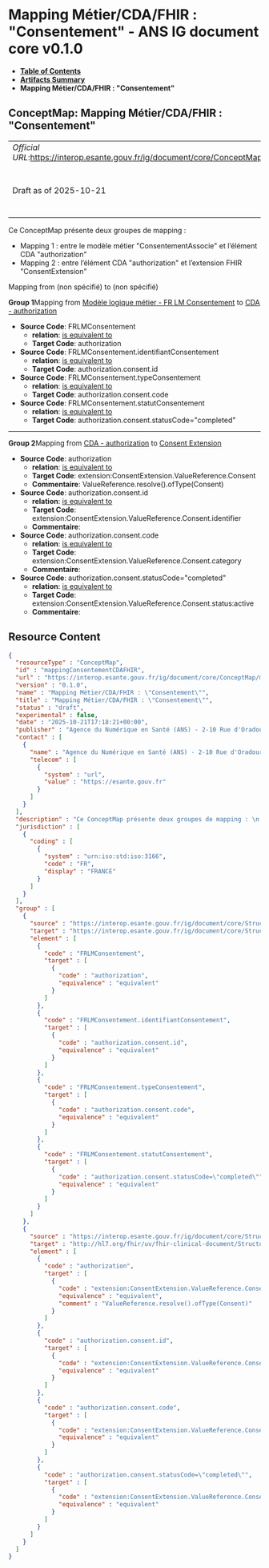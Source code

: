 # Mapping Métier/CDA/FHIR : "Consentement" - ANS IG document core v0.1.0

* [**Table of Contents**](toc.md)
* [**Artifacts Summary**](artifacts.md)
* **Mapping Métier/CDA/FHIR : "Consentement"**

## ConceptMap: Mapping Métier/CDA/FHIR : "Consentement" 

| | |
| :--- | :--- |
| *Official URL*:https://interop.esante.gouv.fr/ig/document/core/ConceptMap/mappingConsentementCDAFHIR | *Version*:0.1.0 |
| Draft as of 2025-10-21 | *Computable Name*:Mapping Métier/CDA/FHIR : "Consentement" |

 
Ce ConceptMap présente deux groupes de mapping : 
* Mapping 1 : entre le modèle métier "ConsentementAssocie" et l’élément CDA "authorization"
* Mapping 2 : entre l’élément CDA "authorization" et l’extension FHIR "ConsentExtension"
 

Mapping from (non spécifié) to (non spécifié)

**Group 1**Mapping from [Modèle logique métier - FR LM Consentement](StructureDefinition-fr-lm-consentement.md) to [CDA - authorization](StructureDefinition-fr-cda-authorization.md)

* **Source Code**: FRLMConsentement
  * **relation**: [is equivalent to](http://hl7.org/fhir/R5/codesystem-concept-map-relationship.html#equivalent)
  * **Target Code**: authorization
* **Source Code**: FRLMConsentement.identifiantConsentement
  * **relation**: [is equivalent to](http://hl7.org/fhir/R5/codesystem-concept-map-relationship.html#equivalent)
  * **Target Code**: authorization.consent.id
* **Source Code**: FRLMConsentement.typeConsentement
  * **relation**: [is equivalent to](http://hl7.org/fhir/R5/codesystem-concept-map-relationship.html#equivalent)
  * **Target Code**: authorization.consent.code
* **Source Code**: FRLMConsentement.statutConsentement
  * **relation**: [is equivalent to](http://hl7.org/fhir/R5/codesystem-concept-map-relationship.html#equivalent)
  * **Target Code**: authorization.consent.statusCode="completed"

-------

**Group 2**Mapping from [CDA - authorization](StructureDefinition-fr-cda-authorization.md) to [Consent Extension](http://hl7.org/fhir/uv/fhir-clinical-document/STU1/StructureDefinition-consent-extension.html)

* **Source Code**: authorization
  * **relation**: [is equivalent to](http://hl7.org/fhir/R5/codesystem-concept-map-relationship.html#equivalent)
  * **Target Code**: extension:ConsentExtension.ValueReference.Consent
  * **Commentaire**: ValueReference.resolve().ofType(Consent)
* **Source Code**: authorization.consent.id
  * **relation**: [is equivalent to](http://hl7.org/fhir/R5/codesystem-concept-map-relationship.html#equivalent)
  * **Target Code**: extension:ConsentExtension.ValueReference.Consent.identifier
  * **Commentaire**: 
* **Source Code**: authorization.consent.code
  * **relation**: [is equivalent to](http://hl7.org/fhir/R5/codesystem-concept-map-relationship.html#equivalent)
  * **Target Code**: extension:ConsentExtension.ValueReference.Consent.category
  * **Commentaire**: 
* **Source Code**: authorization.consent.statusCode="completed"
  * **relation**: [is equivalent to](http://hl7.org/fhir/R5/codesystem-concept-map-relationship.html#equivalent)
  * **Target Code**: extension:ConsentExtension.ValueReference.Consent.status:active
  * **Commentaire**: 



## Resource Content

```json
{
  "resourceType" : "ConceptMap",
  "id" : "mappingConsentementCDAFHIR",
  "url" : "https://interop.esante.gouv.fr/ig/document/core/ConceptMap/mappingConsentementCDAFHIR",
  "version" : "0.1.0",
  "name" : "Mapping Métier/CDA/FHIR : \"Consentement\"",
  "title" : "Mapping Métier/CDA/FHIR : \"Consentement\"",
  "status" : "draft",
  "experimental" : false,
  "date" : "2025-10-21T17:18:21+00:00",
  "publisher" : "Agence du Numérique en Santé (ANS) - 2-10 Rue d'Oradour-sur-Glane, 75015 Paris",
  "contact" : [
    {
      "name" : "Agence du Numérique en Santé (ANS) - 2-10 Rue d'Oradour-sur-Glane, 75015 Paris",
      "telecom" : [
        {
          "system" : "url",
          "value" : "https://esante.gouv.fr"
        }
      ]
    }
  ],
  "description" : "Ce ConceptMap présente deux groupes de mapping : \n - Mapping 1 : entre le modèle métier \\\"ConsentementAssocie\\\" et l'élément CDA \\\"authorization\\\"\n - Mapping 2 : entre l'élément CDA \\\"authorization\\\" et l'extension FHIR \\\"ConsentExtension\\\" ",
  "jurisdiction" : [
    {
      "coding" : [
        {
          "system" : "urn:iso:std:iso:3166",
          "code" : "FR",
          "display" : "FRANCE"
        }
      ]
    }
  ],
  "group" : [
    {
      "source" : "https://interop.esante.gouv.fr/ig/document/core/StructureDefinition/fr-lm-consentement",
      "target" : "https://interop.esante.gouv.fr/ig/document/core/StructureDefinition/fr-cda-authorization",
      "element" : [
        {
          "code" : "FRLMConsentement",
          "target" : [
            {
              "code" : "authorization",
              "equivalence" : "equivalent"
            }
          ]
        },
        {
          "code" : "FRLMConsentement.identifiantConsentement",
          "target" : [
            {
              "code" : "authorization.consent.id",
              "equivalence" : "equivalent"
            }
          ]
        },
        {
          "code" : "FRLMConsentement.typeConsentement",
          "target" : [
            {
              "code" : "authorization.consent.code",
              "equivalence" : "equivalent"
            }
          ]
        },
        {
          "code" : "FRLMConsentement.statutConsentement",
          "target" : [
            {
              "code" : "authorization.consent.statusCode=\"completed\"",
              "equivalence" : "equivalent"
            }
          ]
        }
      ]
    },
    {
      "source" : "https://interop.esante.gouv.fr/ig/document/core/StructureDefinition/fr-cda-authorization",
      "target" : "http://hl7.org/fhir/uv/fhir-clinical-document/StructureDefinition/consent-extension",
      "element" : [
        {
          "code" : "authorization",
          "target" : [
            {
              "code" : "extension:ConsentExtension.ValueReference.Consent",
              "equivalence" : "equivalent",
              "comment" : "ValueReference.resolve().ofType(Consent)"
            }
          ]
        },
        {
          "code" : "authorization.consent.id",
          "target" : [
            {
              "code" : "extension:ConsentExtension.ValueReference.Consent.identifier",
              "equivalence" : "equivalent"
            }
          ]
        },
        {
          "code" : "authorization.consent.code",
          "target" : [
            {
              "code" : "extension:ConsentExtension.ValueReference.Consent.category",
              "equivalence" : "equivalent"
            }
          ]
        },
        {
          "code" : "authorization.consent.statusCode=\"completed\"",
          "target" : [
            {
              "code" : "extension:ConsentExtension.ValueReference.Consent.status:active",
              "equivalence" : "equivalent"
            }
          ]
        }
      ]
    }
  ]
}

```
